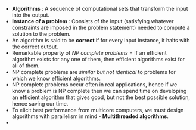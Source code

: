 + **Algorithms** : A sequence of computational sets that transform the input into the output.
+ **Instance of a problem** : Consists of the input (satisfying whatever constraints are imposed in the problem statement) needed to compute a solution to the problem.
+ An algorithm is said to be **correct** if for every input instance, it halts with the correct output.
+ Remarkable property of *NP complete problems* = If an efficient algorithm exists for any one of them, then efficient algorithms exist for all of them.
+ NP complete problems are *similar but not identical* to problems for which we know efficient algorithms.
+ NP complete problems occur often in real applications, hence if we know a problem is NP complete then we can spend time on developing an efficient algorithm that gives good, but not the best possible solution, hence saving our time.
+ To elicit best performance from multicore computers, we must design algorithms with parallelism in mind - **Multithreaded algorithms**.
+ 
